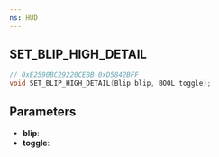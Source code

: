 ```yaml
---
ns: HUD
---
```

## SET_BLIP_HIGH_DETAIL

```c
// 0xE2590BC29220CEBB 0xD5842BFF
void SET_BLIP_HIGH_DETAIL(Blip blip, BOOL toggle);
```


## Parameters
* **blip**: 
* **toggle**: 

